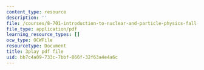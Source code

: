 ```yaml
---
content_type: resource
description: ''
file: /courses/8-701-introduction-to-nuclear-and-particle-physics-fall-2020/bb7c4a09733c7bbf866f32f63a4e4a6c_qHq6ndGK0To.pdf
file_type: application/pdf
learning_resource_types: []
ocw_type: OCWFile
resourcetype: Document
title: 3play pdf file
uid: bb7c4a09-733c-7bbf-866f-32f63a4e4a6c
---
```

